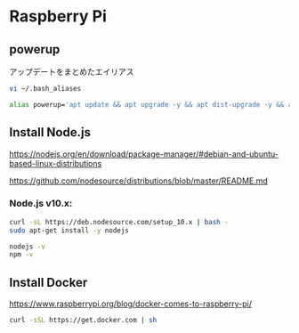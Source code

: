 # Raspberry Pi

## powerup

アップデートをまとめたエイリアス

```sh
vi ~/.bash_aliases

alias powerup='apt update && apt upgrade -y && apt dist-upgrade -y && apt autoremove -y && apt autoclean -y'
```

## Install Node.js

<https://nodejs.org/en/download/package-manager/#debian-and-ubuntu-based-linux-distributions>

<https://github.com/nodesource/distributions/blob/master/README.md>

### Node.js v10.x:

```sh
curl -sL https://deb.nodesource.com/setup_10.x | bash -
sudo apt-get install -y nodejs

nodejs -v
npm -v
```

## Install Docker

<https://www.raspberrypi.org/blog/docker-comes-to-raspberry-pi/>

```sh
curl -sSL https://get.docker.com | sh
```

